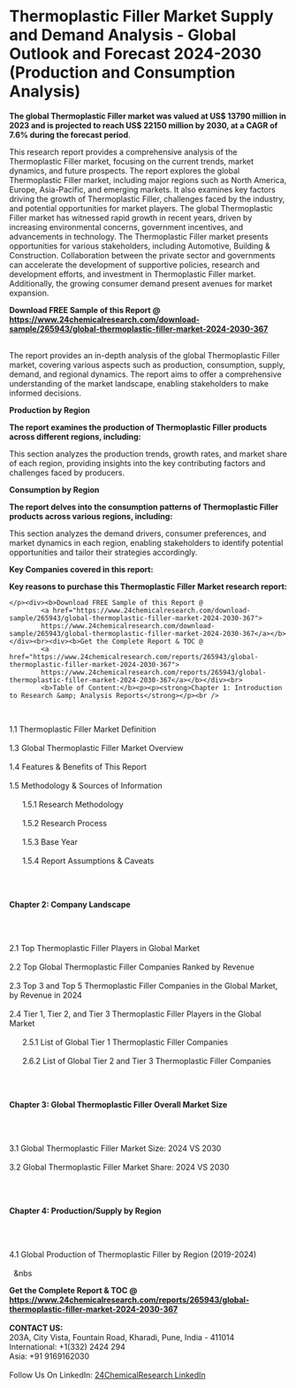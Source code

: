 <h1>Thermoplastic Filler Market Supply and Demand Analysis - Global Outlook and Forecast 2024-2030 (Production and Consumption Analysis)</h1><p><strong>The global Thermoplastic Filler market was valued at US$ 13790 million in 2023 and is projected to reach US$ 22150 million by 2030, at a CAGR of 7.6% during the forecast period</strong>.</p><p>
</p><p>This research report provides a comprehensive analysis of the Thermoplastic Filler market, focusing on the current trends, market dynamics, and future prospects. The report explores the global Thermoplastic Filler market, including major regions such as North America, Europe, Asia-Pacific, and emerging markets. It also examines key factors driving the growth of Thermoplastic Filler, challenges faced by the industry, and potential opportunities for market players. The global Thermoplastic Filler market has witnessed rapid growth in recent years, driven by increasing environmental concerns, government incentives, and advancements in technology. The Thermoplastic Filler market presents opportunities for various stakeholders, including Automotive, Building &amp; Construction. Collaboration between the private sector and governments can accelerate the development of supportive policies, research and development efforts, and investment in Thermoplastic Filler market. Additionally, the growing consumer demand present avenues for market expansion. </p><div><b>Download FREE Sample of this Report @ 
            <a href="https://www.24chemicalresearch.com/download-sample/265943/global-thermoplastic-filler-market-2024-2030-367">
            https://www.24chemicalresearch.com/download-sample/265943/global-thermoplastic-filler-market-2024-2030-367</a></b></div><br><p>
</p><p>The report provides an in-depth analysis of the global Thermoplastic Filler market, covering various aspects such as production, consumption, supply, demand, and regional dynamics. The report aims to offer a comprehensive understanding of the market landscape, enabling stakeholders to make informed decisions.</p><p>
</p><p><strong>Production by Region</strong></p><p>
</p><p><strong>The report examines the production of Thermoplastic Filler products across different regions, including:</strong></p><p>
</p><p>
</p><p>This section analyzes the production trends, growth rates, and market share of each region, providing insights into the key contributing factors and challenges faced by producers.</p><p>
</p><p><strong>Consumption by Region</strong></p><p>
</p><p><strong>The report delves into the consumption patterns of Thermoplastic Filler products across various regions, including:</strong></p><p>
</p><p>
	</p><p>
</p><p>This section analyzes the demand drivers, consumer preferences, and market dynamics in each region, enabling stakeholders to identify potential opportunities and tailor their strategies accordingly.</p><p>
<strong>Key Companies covered in this report:</strong></p><p>
</p><p>
</p><p><strong>Key reasons to purchase this Thermoplastic Filler Market research report:</strong></p><p>

	</p><div><b>Download FREE Sample of this Report @ 
            <a href="https://www.24chemicalresearch.com/download-sample/265943/global-thermoplastic-filler-market-2024-2030-367">
            https://www.24chemicalresearch.com/download-sample/265943/global-thermoplastic-filler-market-2024-2030-367</a></b></div><br><div><b>Get the Complete Report & TOC @ 
            <a href="https://www.24chemicalresearch.com/reports/265943/global-thermoplastic-filler-market-2024-2030-367">
            https://www.24chemicalresearch.com/reports/265943/global-thermoplastic-filler-market-2024-2030-367</a></b></div><br>
            <b>Table of Content:</b><p><p><strong>Chapter 1: Introduction to Research &amp; Analysis Reports</strong></p><br />
<br />
<p>1.1 Thermoplastic Filler  Market Definition<br /><br />
1.3 Global Thermoplastic Filler  Market Overview<br /><br />
1.4 Features &amp; Benefits of This Report<br /><br />
1.5 Methodology &amp; Sources of Information<br /><br />
&nbsp;&nbsp;&nbsp;&nbsp;&nbsp; 1.5.1 Research Methodology<br /><br />
&nbsp;&nbsp;&nbsp;&nbsp;&nbsp; 1.5.2 Research Process<br /><br />
&nbsp;&nbsp;&nbsp;&nbsp;&nbsp; 1.5.3 Base Year<br /><br />
&nbsp;&nbsp;&nbsp;&nbsp;&nbsp; 1.5.4 Report Assumptions &amp; Caveats</p><br />
<br />
<p><strong>Chapter 2: Company Landscape</strong></p><br />
<br />
<p>2.1 Top Thermoplastic Filler  Players in Global Market<br /><br />
2.2 Top Global Thermoplastic Filler  Companies Ranked by Revenue<br /><br />
2.3 Top 3 and Top 5 Thermoplastic Filler  Companies in the Global Market, by Revenue in 2024<br /><br />
2.4 Tier 1, Tier 2, and Tier 3 Thermoplastic Filler  Players in the Global Market<br /><br />
&nbsp;&nbsp;&nbsp;&nbsp;&nbsp; 2.5.1 List of Global Tier 1 Thermoplastic Filler  Companies<br /><br />
&nbsp;&nbsp;&nbsp;&nbsp;&nbsp; 2.6.2 List of Global Tier 2 and Tier 3 Thermoplastic Filler  Companies</p><br />
<br />
<p><strong>Chapter 3: Global Thermoplastic Filler  Overall Market Size</strong></p><br />
<br />
<p>3.1 Global Thermoplastic Filler  Market Size: 2024 VS 2030<br /><br />
3.2 Global Thermoplastic Filler  Market Share: 2024 VS 2030</p><br />
<br />
<p><strong>Chapter 4: Production/Supply by Region</strong></p><br />
<br />
<p>4.1 Global Production of Thermoplastic Filler  by Region (2019-2024)<br /><br />
&nbsp;&nbsp;&nbs</p><div><b>Get the Complete Report & TOC @ 
            <a href="https://www.24chemicalresearch.com/reports/265943/global-thermoplastic-filler-market-2024-2030-367">
            https://www.24chemicalresearch.com/reports/265943/global-thermoplastic-filler-market-2024-2030-367</a></b></div><br><b>CONTACT US:</b><br>
            203A, City Vista, Fountain Road, Kharadi, Pune, India - 411014<br>
            International: +1(332) 2424 294<br>
            Asia: +91 9169162030 <br><br>
            Follow Us On LinkedIn: <a href="https://www.linkedin.com/company/24chemicalresearch/">24ChemicalResearch LinkedIn</a>